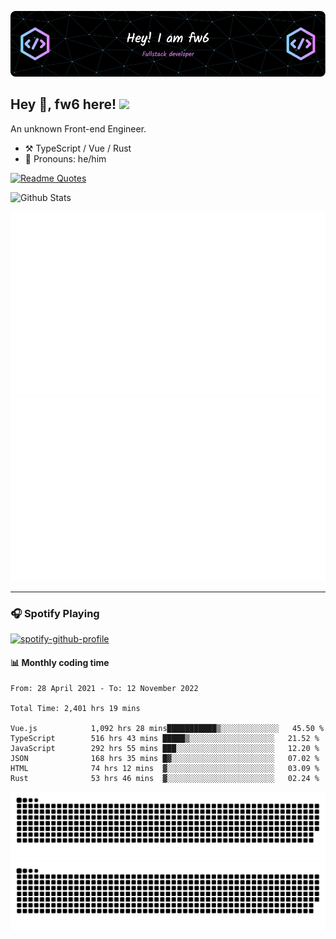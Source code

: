 ![Header](github-header-image.png)

## Hey 👋, fw6 here! <img src="https://github.githubassets.com/images/mona-whisper.gif" height="24" />


An unknown Front-end Engineer.

-   :hammer_and_pick: TypeScript / Vue / Rust
-   :man: Pronouns: he/him


[![Readme Quotes](https://quotes-github-readme.vercel.app/api?type=horizontal&theme=algolia)](https://github.com/piyushsuthar/github-readme-quotes)



![Github Stats](https://github-readme-stats.vercel.app/api?username=fw6&bg_color=30,e96443,904e95&title_color=fff&text_color=fff)

![](https://raw.githubusercontent.com/fw6/github-stats-transparent/output/generated/overview.svg)
![](https://raw.githubusercontent.com/fw6/github-stats-transparent/output/generated/languages.svg)


---

### 🎧 Spotify Playing

<!-- ![spotify-github-profile](/img/default.svg) -->

[![spotify-github-profile](https://spotify-github-profile.vercel.app/api/view?uid=r6wn4hdvypv0lkzyrj0e0pjct&cover_image=true&theme=default&bar_color=53b14f&bar_color_cover=true)](https://github.com/kittinan/spotify-github-profile)
#### :bar_chart: Monthly coding time

<!--START_SECTION:waka-->

```text
From: 28 April 2021 - To: 12 November 2022

Total Time: 2,401 hrs 19 mins

Vue.js            1,092 hrs 28 mins███████████▒░░░░░░░░░░░░░   45.50 %
TypeScript        516 hrs 43 mins █████▒░░░░░░░░░░░░░░░░░░░   21.52 %
JavaScript        292 hrs 55 mins ███░░░░░░░░░░░░░░░░░░░░░░   12.20 %
JSON              168 hrs 35 mins █▓░░░░░░░░░░░░░░░░░░░░░░░   07.02 %
HTML              74 hrs 12 mins  ▓░░░░░░░░░░░░░░░░░░░░░░░░   03.09 %
Rust              53 hrs 46 mins  ▓░░░░░░░░░░░░░░░░░░░░░░░░   02.24 %
```

<!--END_SECTION:waka-->




![github contribution grid snake animation](https://raw.githubusercontent.com/platane/platane/output/github-contribution-grid-snake-dark.svg#gh-dark-mode-only)![github contribution grid snake animation](https://raw.githubusercontent.com/platane/platane/output/github-contribution-grid-snake.svg#gh-light-mode-only)
